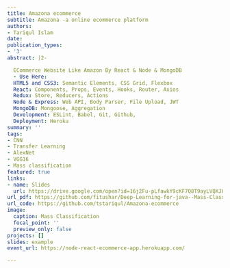 ```yaml
---
title: Amazona ecommerce
subtitle: Amazona -a online ecommerce platform
authors:
- Tariqul Islam
date: 
publication_types:
- '3'
abstract: |2-

  ECommerce Website Like Amazon By React & Node & MongoDB
  - Use Here:
  HTML5 and CSS3: Semantic Elements, CSS Grid, Flexbox
  React: Components, Props, Events, Hooks, Router, Axios
  Redux: Store, Reducers, Actions
  Node & Express: Web API, Body Parser, File Upload, JWT
  MongoDB: Mongoose, Aggregation
  Development: ESLint, Babel, Git, Github,
  Deployment: Heroku
summary: ''
tags:
- CNN
- Transfer Learning
- AlexNet
- VGG16
- Mass classification
featured: true
links:
- name: Slides
  url: https://drive.google.com/open?id=16j2Fu-pLfawkY9cKF7Q8T9ayLVQXJHJl
url_pdf: https://github.com/fitushar/Deep-Learning-for-java--Mass-Classification-using-Transfer-learning/blob/master/Mass%20Detection%20in%20Breast%20Using%20Transfer%20Learning%20for-Report.pdf
url_code: https://github.com/tstariqul/Amazona-ecommerce
image:
  caption: Mass Classification
  focal_point: ''
  preview_only: false
projects: []
slides: example
event_url: https://node-react-ecommerce-app.herokuapp.com/

---
```

